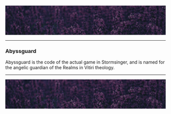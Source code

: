 ![top_banner](../.github/banner.jpg)

---

### Abyssguard
Abyssguard is the code of the actual game in Stormsinger, and is named for the angelic guardian of the Realms in Vitiri theology.

---

![bottom_banner](../.github/banner.jpg)